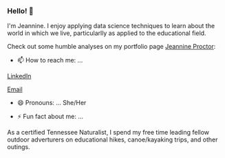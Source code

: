 ### Hello! 👋

<!--
**jproctor-rebecca/jproctor-rebecca** is a ✨ _special_ ✨ repository because its `README.md` (this file) appears on your GitHub profile.-->

I'm Jeannine. I enjoy applying data science techniques to learn about the world in which we live, particularlly as applied to the educational field.

Check out some humble analyses on my portfolio page [Jeannine Proctor](jproctor-rebecca.github.io):


- 📫 How to reach me: ... 

 [LinkedIn](www.linkedin.com/in/jeannine-proctor)
 
 [Email](jproctor.m.ed.tn@gmail.com)

- 😄 Pronouns: ... She/Her

- ⚡ Fun fact about me: ... 

As a certified Tennessee Naturalist, I spend my free time leading fellow outdoor adverturers on educational hikes, canoe/kayaking trips, and other outings.

